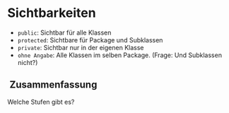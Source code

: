 # Sichtbarkeiten 

- `public`: Sichtbar für alle Klassen
- `protected`: Sichtbare für Package und Subklassen
- `private`: Sichtbar nur in der eigenen Klasse
- `ohne Angabe`: Alle Klassen im selben Package. (Frage: Und Subklassen nicht?)

##  Zusammenfassung
Welche Stufen gibt es?